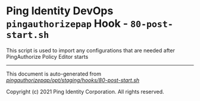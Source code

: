 
# Ping Identity DevOps `pingauthorizepap` Hook - `80-post-start.sh`
 This script is used to import any configurations that are
 needed after PingAuthorize Policy Editor starts

---
This document is auto-generated from _[pingauthorizepap/opt/staging/hooks/80-post-start.sh](https://github.com/pingidentity/pingidentity-docker-builds/blob/master/pingauthorizepap/opt/staging/hooks/80-post-start.sh)_

Copyright (c) 2021 Ping Identity Corporation. All rights reserved.
